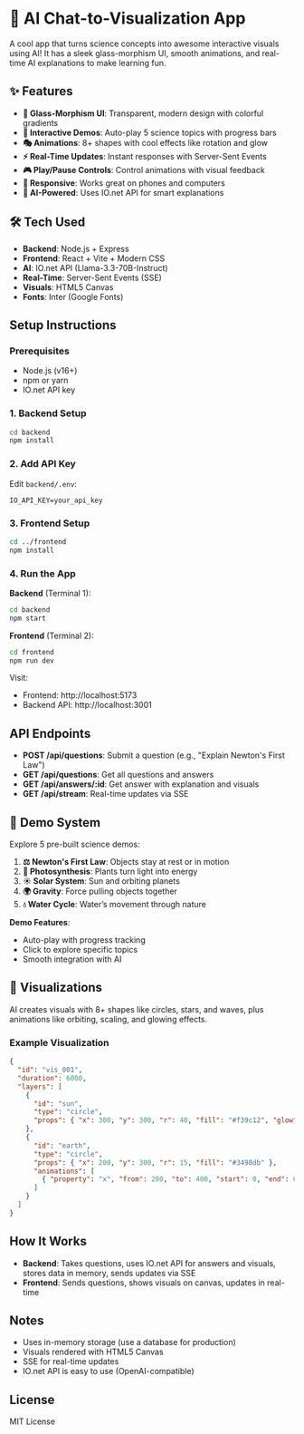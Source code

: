 # 🚀 AI Chat-to-Visualization App

A cool app that turns science concepts into awesome interactive visuals using AI! It has a sleek glass-morphism UI, smooth animations, and real-time AI explanations to make learning fun.

## ✨ Features

- **🎨 Glass-Morphism UI**: Transparent, modern design with colorful gradients
- **🎯 Interactive Demos**: Auto-play 5 science topics with progress bars
- **🎭 Animations**: 8+ shapes with cool effects like rotation and glow
- **⚡ Real-Time Updates**: Instant responses with Server-Sent Events
- **🎮 Play/Pause Controls**: Control animations with visual feedback
- **📱 Responsive**: Works great on phones and computers
- **🧠 AI-Powered**: Uses IO.net API for smart explanations

## 🛠️ Tech Used

- **Backend**: Node.js + Express
- **Frontend**: React + Vite + Modern CSS
- **AI**: IO.net API (Llama-3.3-70B-Instruct)
- **Real-Time**: Server-Sent Events (SSE)
- **Visuals**: HTML5 Canvas
- **Fonts**: Inter (Google Fonts)

## Setup Instructions

### Prerequisites
- Node.js (v16+)
- npm or yarn
- IO.net API key

### 1. Backend Setup
```bash
cd backend
npm install
```

### 2. Add API Key
Edit `backend/.env`:
```
IO_API_KEY=your_api_key
```

### 3. Frontend Setup
```bash
cd ../frontend
npm install
```

### 4. Run the App
**Backend** (Terminal 1):
```bash
cd backend
npm start
```

**Frontend** (Terminal 2):
```bash
cd frontend
npm run dev
```

Visit:
- Frontend: http://localhost:5173
- Backend API: http://localhost:3001

## API Endpoints

- **POST /api/questions**: Submit a question (e.g., "Explain Newton's First Law")
- **GET /api/questions**: Get all questions and answers
- **GET /api/answers/:id**: Get answer with explanation and visuals
- **GET /api/stream**: Real-time updates via SSE

## 🎯 Demo System

Explore 5 pre-built science demos:
1. **⚖️ Newton's First Law**: Objects stay at rest or in motion
2. **🌱 Photosynthesis**: Plants turn light into energy
3. **☀️ Solar System**: Sun and orbiting planets
4. **🌍 Gravity**: Force pulling objects together
5. **💧 Water Cycle**: Water’s movement through nature

**Demo Features**:
- Auto-play with progress tracking
- Click to explore specific topics
- Smooth integration with AI

## 🎨 Visualizations

AI creates visuals with 8+ shapes like circles, stars, and waves, plus animations like orbiting, scaling, and glowing effects.

### Example Visualization
```json
{
  "id": "vis_001",
  "duration": 6000,
  "layers": [
    {
      "id": "sun",
      "type": "circle",
      "props": { "x": 300, "y": 300, "r": 40, "fill": "#f39c12", "glow": true }
    },
    {
      "id": "earth",
      "type": "circle",
      "props": { "x": 200, "y": 300, "r": 15, "fill": "#3498db" },
      "animations": [
        { "property": "x", "from": 200, "to": 400, "start": 0, "end": 6000, "easing": "easeInOut", "type": "orbit" }
      ]
    }
  ]
}
```

## How It Works

- **Backend**: Takes questions, uses IO.net API for answers and visuals, stores data in memory, sends updates via SSE
- **Frontend**: Sends questions, shows visuals on canvas, updates in real-time

## Notes

- Uses in-memory storage (use a database for production)
- Visuals rendered with HTML5 Canvas
- SSE for real-time updates
- IO.net API is easy to use (OpenAI-compatible)

## License
MIT License